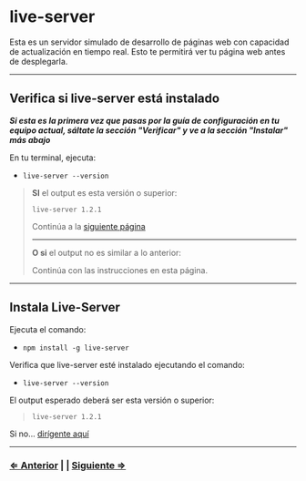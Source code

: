 ﻿# live-server

Esta es un servidor simulado de desarrollo de páginas web con capacidad de actualización en tiempo real. Esto te permitirá ver tu página web antes de desplegarla.

---

## Verifica si live-server está instalado

**_Si esta es la primera vez que pasas por la guía de configuración en tu equipo actual, sáltate la sección "Verificar" y ve a la sección "Instalar" más abajo_**

En tu terminal, ejecuta:

- `live-server --version`

> **SI** el output es esta versión o superior:
>
> ```text
> live-server 1.2.1
> ```
>
> Continúa a la [siguiente página](./8-eslint.md)
>
> ---
> **O si** el output no es similar a lo anterior:
>
> Continúa con las instrucciones en esta página.

---

## Instala Live-Server

Ejecuta el comando:

- `npm install -g live-server`

Verifica que live-server esté instalado ejecutando el comando:

- `live-server --version`

El output esperado deberá ser esta versión o superior:

> ```text
> live-server 1.2.1
> ```

Si no... [dirígente aquí](../../error/error.md)

---

### [⇐ Anterior](./6-node.md) | | [Siguiente ⇒](./8-eslint.md)

